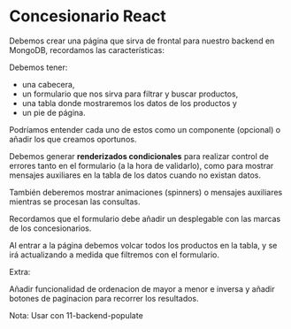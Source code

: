 # Concesionario React

Debemos crear una página que sirva de frontal para nuestro backend en MongoDB, recordamos las características:

Debemos tener:
* una cabecera,
* un formulario que nos sirva para filtrar y buscar productos,
* una tabla donde mostraremos los datos de los productos y 
* un pie de página.

Podríamos entender cada uno de estos como un componente (opcional) o añadir los que creamos oportunos.

Debemos generar **renderizados condicionales** para realizar control de errores tanto en el formulario (a la hora de validarlo), como para mostrar mensajes auxiliares en la tabla de los datos cuando no existan datos.

También deberemos mostrar animaciones (spinners) o mensajes auxiliares mientras se procesan las consultas.

​Recordamos que el formulario debe añadir un desplegable con las marcas de los concesionarios.

Al entrar a la página debemos volcar todos los productos en la tabla, y se irá actualizando a medida que filtremos con el formulario.

Extra:

Añadir funcionalidad de ordenacion de mayor a menor e inversa y añadir botones de paginacion para recorrer los resultados.

Nota: Usar con 11-backend-populate
